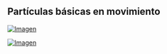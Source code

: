 ## Partículas básicas en movimiento



[![Imagen](https://github.com/hcosta/referencia-gml/raw/master/aprendizaje/avanzados/10_particulas_basicas_en_movimiento.gmx/captura.png)](https://github.com/hcosta/referencia-gml/raw/master/aprendizaje/avanzados/10_particulas_basicas_en_movimiento.gmx/captura.png)

[![Imagen](https://github.com/hcosta/referencia-gml/raw/master/aprendizaje/avanzados/10_particulas_basicas_en_movimiento.gmx/captura2.png)](https://github.com/hcosta/referencia-gml/raw/master/aprendizaje/avanzados/10_particulas_basicas_en_movimiento.gmx/captura2.png)